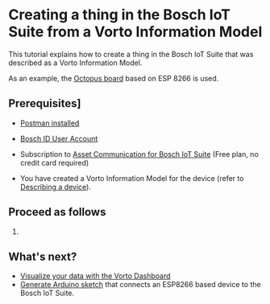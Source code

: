 # Creating a thing in the Bosch IoT Suite from a Vorto Information Model

This tutorial explains how to create a thing in the Bosch IoT Suite that was described as a Vorto Information Model.

As an example, the [Octopus board](http://vorto.eclipse.org/#/details/com.bosch.iot.suite:OctopusSuiteEdition:1.0.0) based on ESP 8266 is used. 


## Prerequisites]

* [Postman installed](https://www.getpostman.com/downloads/)

* [Bosch ID User Account](https://accounts.bosch-iot-suite.com)

* Subscription to [Asset Communication for Bosch IoT Suite](https://www.bosch-iot-suite.com/asset-communication/) (Free plan, no credit card required)

* You have created a Vorto Information Model for the device (refer to [Describing a device](describe_tisensor.md)).


## Proceed as follows


1. 
		
		
## What's next?

- [Visualize your data with the Vorto Dashboard](...)
- [Generate Arduino sketch](connect_esp8266.md) that connects an ESP8266 based device to the Bosch IoT Suite.
